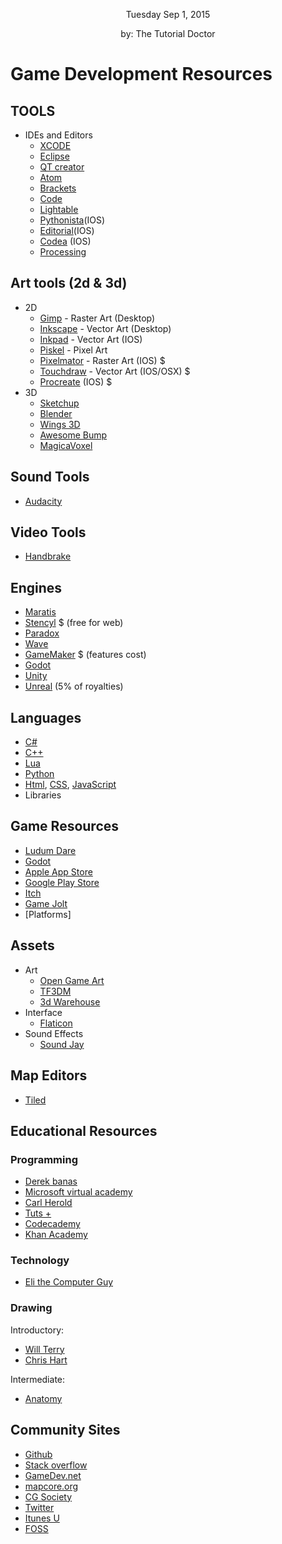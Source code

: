 <p style="
color:;
text-align:center;
font-size:">
Tuesday  Sep 1, 2015
</p>
<p style="
color:;
text-align:center;
font-size:">
by: The Tutorial Doctor
</p>

# Game Development  Resources

## TOOLS
- IDEs and Editors
	- [XCODE](https://developer.apple.com/xcode/)
	- [Eclipse](https://eclipse.org/ide/)
	- [QT creator](http://www.qt.io/ide/)
	- [Atom](https://atom.io)
	- [Brackets](http://brackets.io)
	- [Code](https://code.visualstudio.com)
	- [Lightable](http://lighttable.com)
	- [Pythonista](http://omz-software.com/pythonista/)(IOS)
	- [Editorial](http://omz-software.com/editorial/)(IOS)
	- [Codea](http://twolivesleft.com/Codea/) (IOS)
	- [Processing](https://processing.org)
	
## Art tools (2d & 3d)
- 2D
	- [Gimp](http://www.gimp.org) - Raster Art (Desktop)
	- [Inkscape](https://inkscape.org/en/) - Vector Art (Desktop)
	- [Inkpad](https://itunes.apple.com/us/app/inkpad/id400083414?mt=8) - Vector Art (IOS)
	- [Piskel](http://www.piskelapp.com) - Pixel Art
	- [Pixelmator](http://www.pixelmator.com) - Raster Art (IOS) $
	- [Touchdraw](http://elevenworks.com/touchdraw/ipad/) - Vector Art (IOS/OSX) $
	- [Procreate](http://procreate.si) (IOS) $
- 3D
	- [Sketchup](http://www.sketchup.com)
	- [Blender](http://www.blender.org)
	- [Wings 3D](http://www.wings3d.com)
	- [Awesome Bump](http://awesomebump.besaba.com)
	- [MagicaVoxel](https://ephtracy.github.io)

## Sound Tools
- [Audacity](http://audacityteam.org)

## Video Tools
- [Handbrake](https://handbrake.fr/features.php)

## Engines
- [Maratis](http://www.maratis3d.org)
- [Stencyl](http://www.stencyl.com) $ (free for web)
- [Paradox](http://paradox3d.net)
- [Wave](https://waveengine.net)
- [GameMaker](http://www.yoyogames.com/studio) $ (features cost)
- [Godot](http://www.godotengine.org/projects/godot-engine)
- [Unity](https://unity3d.com)
- [Unreal](https://www.unrealengine.com) (5% of royalties)


## Languages
- [C#](https://www.youtube.com/watch?v=lisiwUZJXqQ&index=21&list=PLGLfVvz_LVvSX7fVd4OUFp_ODd86H0ZIY)
- [C++](https://www.youtube.com/watch?v=Rub-JsjMhWY&index=1&list=PLGLfVvz_LVvSX7fVd4OUFp_ODd86H0ZIY)
- [Lua](https://www.youtube.com/watch?v=iMacxZQMPXs&index=20&list=PLGLfVvz_LVvSX7fVd4OUFp_ODd86H0ZIY)
- [Python](https://www.youtube.com/watch?v=N4mEzFDjqtA&index=2&list=PLGLfVvz_LVvSX7fVd4OUFp_ODd86H0ZIY)
- [Html](https://www.youtube.com/watch?v=Ggh_y-33Eso&index=7&list=PLGLfVvz_LVvSX7fVd4OUFp_ODd86H0ZIY), [CSS](https://www.youtube.com/watch?v=I-rTKuEhrCM&index=8&list=PLGLfVvz_LVvSX7fVd4OUFp_ODd86H0ZIY), [JavaScript](https://www.youtube.com/watch?v=_cLvpJY2deo&index=6&list=PLGLfVvz_LVvSX7fVd4OUFp_ODd86H0ZIY) 
- Libraries

## Game Resources
- [Ludum Dare](http://ludumdare.com/compo/)
- [Godot](http://www.godotengine.org/projects/godot-engine/boards/8)
- [Apple App Store](https://itunes.apple.com/us/genre/ios/id36?mt=8)
- [Google Play Store](https://play.google.com/store/apps?hl=en)
- [Itch](http://itch.io)
- [Game Jolt](http://gamejolt.com)
- [Platforms]

## Assets
- Art
	- [Open Game Art](http://opengameart.org)
	- [TF3DM](http://tf3dm.com)
	- [3d Warehouse](https://3dwarehouse.sketchup.com/index.html)
- Interface
	- [Flaticon](http://www.flaticon.com/packs/2)
- Sound Effects
	- [Sound Jay](http://www.soundjay.com)

## Map Editors
- [Tiled](http://www.mapeditor.org)

## Educational Resources
### Programming
- [Derek banas](https://www.youtube.com/channel/UCwRXb5dUK4cvsHbx-rGzSgw)
- [Microsoft virtual academy](http://www.microsoftvirtualacademy.com)
- [Carl Herold](https://www.youtube.com/watch?v=_T-Bbn-tWK4)
- [Tuts +](http://gamedevelopment.tutsplus.com)
- [Codecademy](https://www.codecademy.com/learn)
- [Khan Academy](https://www.khanacademy.org/computing/computer-programming)
 
### Technology
- [Eli the Computer Guy](https://www.youtube.com/user/elithecomputerguy)

### Drawing

Introductory:
- [Will Terry](https://www.youtube.com/watch?v=21iqgxVrrrs&list=PL0455BA1360AC306D&index=1)
- [Chris Hart](https://www.youtube.com/user/chrishartbooks)

Intermediate:
- [Anatomy](https://www.youtube.com/channel/UClM2LuQ1q5WEc23462tQzBg)

## Community Sites
- [Github](https://github.com)
- [Stack overflow](http://stackoverflow.com)
- [GameDev.net](http://www.gamedev.net/page/index.html)
- [mapcore.org](https://www.mapcore.org)
- [CG Society](http://www.cgsociety.org)
- [Twitter](https://twitter.com)
- [Itunes U](http://www.apple.com/education/ipad/itunes-u/)
- [FOSS](http://www.fosshub.com)
